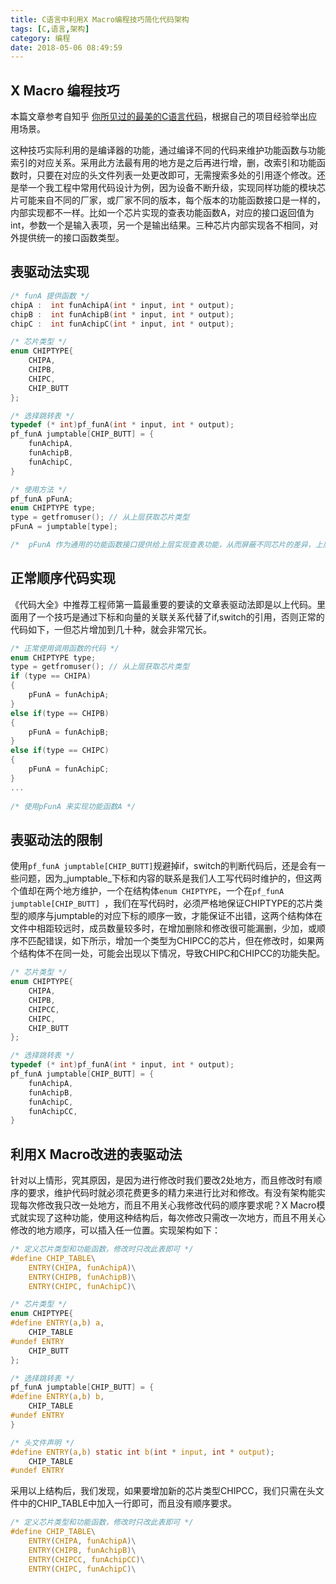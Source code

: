 ```yaml
---
title: C语言中利用X Macro编程技巧简化代码架构
tags: [C,语言,架构]
category: 编程
date: 2018-05-06 08:49:59
---
```


## X Macro 编程技巧

本篇文章参考自知乎 [你所见过的最美的C语言代码](https://www.zhihu.com/question/57089104)，根据自己的项目经验举出应用场景。

这种技巧实际利用的是编译器的功能，通过编译不同的代码来维护功能函数与功能索引的对应关系。采用此方法最有用的地方是之后再进行增，删，改索引和功能函数时，只要在对应的头文件列表一处更改即可，无需搜索多处的引用逐个修改。还是举一个我工程中常用代码设计为例，因为设备不断升级，实现同样功能的模块芯片可能来自不同的厂家，或厂家不同的版本，每个版本的功能函数接口是一样的，内部实现都不一样。比如一个芯片实现的查表功能函数A，对应的接口返回值为int，参数一个是输入表项，另一个是输出结果。三种芯片内部实现各不相同，对外提供统一的接口函数类型。

## 表驱动法实现 

```c
/* funA 提供函数 */
chipA :  int funAchipA(int * input, int * output);
chipB :  int funAchipB(int * input, int * output);
chipC :  int funAchipC(int * input, int * output);

/* 芯片类型 */
enum CHIPTYPE{
    CHIPA,
    CHIPB,
    CHIPC,
    CHIP_BUTT
};

/* 选择跳转表 */
typedef (* int)pf_funA(int * input, int * output);
pf_funA jumptable[CHIP_BUTT] = {
    funAchipA,
    funAchipB,
    funAchipC,
}

/* 使用方法 */
pf_funA pFunA;
enum CHIPTYPE type;
type = getfromuser(); // 从上层获取芯片类型
pFunA = jumptable[type];

/*  pFunA 作为通用的功能函数接口提供给上层实现查表功能，从而屏蔽不同芯片的差异，上层不感知芯片变化 */
```

## 正常顺序代码实现

《代码大全》中推荐工程师第一篇最重要的要读的文章表驱动法即是以上代码。里面用了一个技巧是通过下标和向量的关联关系代替了if,switch的引用，否则正常的代码如下，一但芯片增加到几十种，就会非常冗长。

```C
/* 正常使用调用函数的代码 */
enum CHIPTYPE type;
type = getfromuser(); // 从上层获取芯片类型
if (type == CHIPA)
{
    pFunA = funAchipA;
}
else if(type == CHIPB)
{
    pFunA = funAchipB;
}
else if(type == CHIPC)
{
    pFunA = funAchipC;
}
...
    
/* 使用pFunA 来实现功能函数A */
```

## 表驱动法的限制

使用`pf_funA jumptable[CHIP_BUTT]`规避掉if，switch的判断代码后，还是会有一些问题，因为_jumptable_下标和内容的联系是我们人工写代码时维护的，但这两个值却在两个地方维护，一个在结构体`enum CHIPTYPE`，一个在`pf_funA jumptable[CHIP_BUTT] `，我们在写代码时，必须严格地保证CHIPTYPE的芯片类型的顺序与jumptable的对应下标的顺序一致，才能保证不出错，这两个结构体在文件中相距较远时，成员数量较多时，在增加删除和修改很可能漏删，少加，或顺序不匹配错误，如下所示，增加一个类型为CHIPCC的芯片，但在修改时，如果两个结构体不在同一处，可能会出现以下情况，导致CHIPC和CHIPCC的功能失配。

```c
/* 芯片类型 */
enum CHIPTYPE{
    CHIPA,
    CHIPB,
    CHIPCC,  
    CHIPC, 
    CHIP_BUTT
};

/* 选择跳转表 */
typedef (* int)pf_funA(int * input, int * output);
pf_funA jumptable[CHIP_BUTT] = {
    funAchipA,
    funAchipB,
    funAchipC,
    funAchipCC,
}
```

## 利用X Macro改进的表驱动法

针对以上情形，究其原因，是因为进行修改时我们要改2处地方，而且修改时有顺序的要求，维护代码时就必须花费更多的精力来进行比对和修改。有没有架构能实现每次修改我只改一处地方，而且不用关心我修改代码的顺序要求呢？X Macro模式就实现了这种功能，使用这种结构后，每次修改只需改一次地方，而且不用关心修改的地方顺序，可以插入任一位置。实现架构如下：

```c
/* 定义芯片类型和功能函数，修改时只改此表即可 */
#define CHIP_TABLE\
	ENTRY(CHIPA, funAchipA)\
	ENTRY(CHIPB, funAchipB)\
	ENTRY(CHIPC, funAchipC)\

/* 芯片类型 */
enum CHIPTYPE{
#define ENTRY(a,b) a,
    CHIP_TABLE
#undef ENTRY
    CHIP_BUTT
};

/* 选择跳转表 */
pf_funA jumptable[CHIP_BUTT] = {
#define ENTRY(a,b) b,
    CHIP_TABLE
#undef ENTRY
}

/* 头文件声明 */
#define ENTRY(a,b) static int b(int * input, int * output);
    CHIP_TABLE
#undef ENTRY
```

采用以上结构后，我们发现，如果要增加新的芯片类型CHIPCC，我们只需在头文件中的CHIP_TABLE中加入一行即可，而且没有顺序要求。

```c
/* 定义芯片类型和功能函数，修改时只改此表即可 */
#define CHIP_TABLE\
	ENTRY(CHIPA, funAchipA)\
	ENTRY(CHIPB, funAchipB)\
	ENTRY(CHIPCC, funAchipCC)\
	ENTRY(CHIPC, funAchipC)\
```

